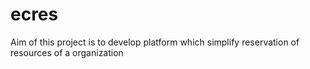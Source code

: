 # ecres
Aim of this project is to develop platform which simplify reservation  of resources of a organization 

